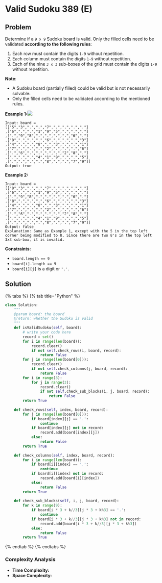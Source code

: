 # Valid Sudoku 389 \(E\)

## Problem

Determine if a `9 x 9` Sudoku board is valid. Only the filled cells need to be validated **according to the following rules**:

1. Each row must contain the digits `1-9` without repetition.
2. Each column must contain the digits `1-9` without repetition.
3. Each of the nine `3 x 3` sub-boxes of the grid must contain the digits `1-9` without repetition.

**Note:**

* A Sudoku board \(partially filled\) could be valid but is not necessarily solvable.
* Only the filled cells need to be validated according to the mentioned rules.

**Example 1:**![](https://upload.wikimedia.org/wikipedia/commons/thumb/f/ff/Sudoku-by-L2G-20050714.svg/250px-Sudoku-by-L2G-20050714.svg.png)

```text
Input: board = 
[["5","3",".",".","7",".",".",".","."]
,["6",".",".","1","9","5",".",".","."]
,[".","9","8",".",".",".",".","6","."]
,["8",".",".",".","6",".",".",".","3"]
,["4",".",".","8",".","3",".",".","1"]
,["7",".",".",".","2",".",".",".","6"]
,[".","6",".",".",".",".","2","8","."]
,[".",".",".","4","1","9",".",".","5"]
,[".",".",".",".","8",".",".","7","9"]]
Output: true
```

**Example 2:**

```text
Input: board = 
[["8","3",".",".","7",".",".",".","."]
,["6",".",".","1","9","5",".",".","."]
,[".","9","8",".",".",".",".","6","."]
,["8",".",".",".","6",".",".",".","3"]
,["4",".",".","8",".","3",".",".","1"]
,["7",".",".",".","2",".",".",".","6"]
,[".","6",".",".",".",".","2","8","."]
,[".",".",".","4","1","9",".",".","5"]
,[".",".",".",".","8",".",".","7","9"]]
Output: false
Explanation: Same as Example 1, except with the 5 in the top left corner being modified to 8. Since there are two 8's in the top left 3x3 sub-box, it is invalid.
```

**Constraints:**

* `board.length == 9`
* `board[i].length == 9`
* `board[i][j]` is a digit or `'.'`.

## Solution 

{% tabs %}
{% tab title="Python" %}
```python
class Solution:
    """
    @param board: the board
    @return: whether the Sudoku is valid
    """
    def isValidSudoku(self, board):
        # write your code here
        record = set()
        for i in range(len(board)):
            record.clear()
            if not self.check_rows(i, board, record):
                return False
        for j in range(len(board[0])):
            record.clear()
            if not self.check_columns(j, board, record):
                return False
        for i in range(3):
            for j in range(3):
                record.clear()
                if not self.check_sub_blocks(i, j, board, record):
                    return False
        return True
    
    def check_rows(self, index, board, record):
        for j in range(len(board[0])):
            if board[index][j] == '.':
                continue
            if board[index][j] not in record:
                record.add(board[index][j])
            else:
                return False
        return True
    
    def check_columns(self, index, board, record):
        for i in range(len(board)):
            if board[i][index] == '.':
                continue
            if board[i][index] not in record:
                record.add(board[i][index])
            else:
                return False
        return True
    
    def check_sub_blocks(self, i, j, board, record):
        for k in range(9):
            if board[i * 3 + k//3][j * 3 + k%3] == '.':
                continue
            if board[i * 3 + k//3][j * 3 + k%3] not in record:
                record.add(board[i * 3 + k//3][j * 3 + k%3])
            else:
                return False
        return True
```
{% endtab %}
{% endtabs %}

### Complexity Analysis

* **Time Complexity:**
* **Space Complexity:**

